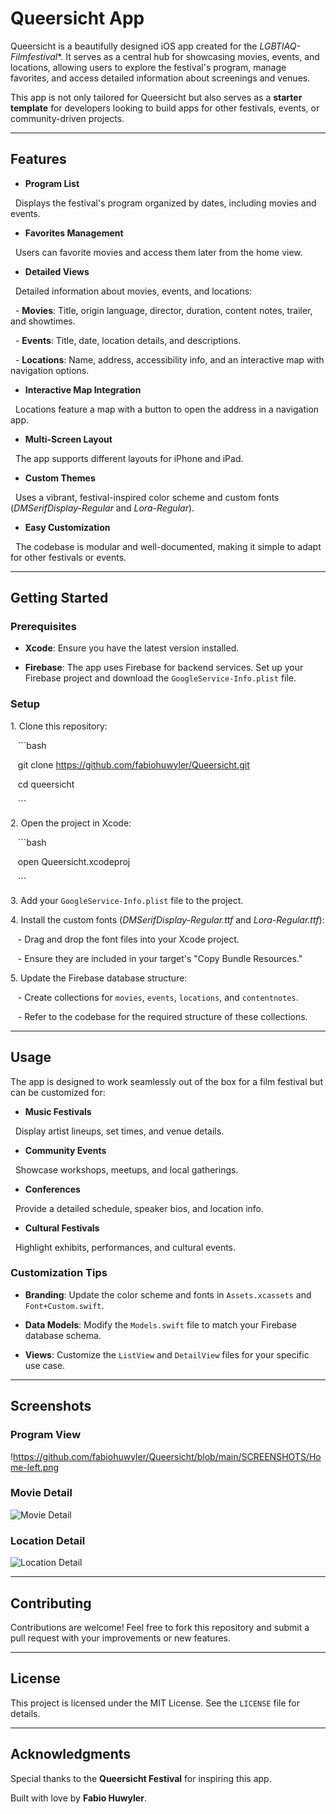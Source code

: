 # Queersicht App

Queersicht is a beautifully designed iOS app created for the **LGBTIAQ*-Filmfestival**. It serves as a central hub for showcasing movies, events, and locations, allowing users to explore the festival's program, manage favorites, and access detailed information about screenings and venues.

This app is not only tailored for Queersicht but also serves as a **starter template** for developers looking to build apps for other festivals, events, or community-driven projects.

---

## Features

- **Program List**  

  Displays the festival's program organized by dates, including movies and events.

- **Favorites Management**  

  Users can favorite movies and access them later from the home view.

- **Detailed Views**  

  Detailed information about movies, events, and locations:

  - **Movies**: Title, origin language, director, duration, content notes, trailer, and showtimes.

  - **Events**: Title, date, location details, and descriptions.

  - **Locations**: Name, address, accessibility info, and an interactive map with navigation options.

- **Interactive Map Integration**  

  Locations feature a map with a button to open the address in a navigation app.

- **Multi-Screen Layout**  

  The app supports different layouts for iPhone and iPad.

- **Custom Themes**  

  Uses a vibrant, festival-inspired color scheme and custom fonts (*DMSerifDisplay-Regular* and *Lora-Regular*).

- **Easy Customization**  

  The codebase is modular and well-documented, making it simple to adapt for other festivals or events.

---

## Getting Started

### Prerequisites

- **Xcode**: Ensure you have the latest version installed.

- **Firebase**: The app uses Firebase for backend services. Set up your Firebase project and download the `GoogleService-Info.plist` file.

### Setup

1\. Clone this repository:

   ```bash

   git clone https://github.com/fabiohuwyler/Queersicht.git

   cd queersicht

   ```

2\. Open the project in Xcode:

   ```bash

   open Queersicht.xcodeproj

   ```

3\. Add your `GoogleService-Info.plist` file to the project.

4\. Install the custom fonts (*DMSerifDisplay-Regular.ttf* and *Lora-Regular.ttf*):

   - Drag and drop the font files into your Xcode project.

   - Ensure they are included in your target's "Copy Bundle Resources."

5\. Update the Firebase database structure:

   - Create collections for `movies`, `events`, `locations`, and `contentnotes`.

   - Refer to the codebase for the required structure of these collections.

---

## Usage

The app is designed to work seamlessly out of the box for a film festival but can be customized for:

- **Music Festivals**  

  Display artist lineups, set times, and venue details.

- **Community Events**  

  Showcase workshops, meetups, and local gatherings.

- **Conferences**  

  Provide a detailed schedule, speaker bios, and location info.

- **Cultural Festivals**  

  Highlight exhibits, performances, and cultural events.

### Customization Tips

- **Branding**: Update the color scheme and fonts in `Assets.xcassets` and `Font+Custom.swift`.

- **Data Models**: Modify the `Models.swift` file to match your Firebase database schema.

- **Views**: Customize the `ListView` and `DetailView` files for your specific use case.

---

## Screenshots

### Program View

!https://github.com/fabiohuwyler/Queersicht/blob/main/SCREENSHOTS/Home-left.png 

### Movie Detail

![Movie Detail](path/to/screenshot2.png)

### Location Detail

![Location Detail](path/to/screenshot3.png)

---

## Contributing

Contributions are welcome! Feel free to fork this repository and submit a pull request with your improvements or new features.

---

## License

This project is licensed under the MIT License. See the `LICENSE` file for details.

---

## Acknowledgments

Special thanks to the **Queersicht Festival** for inspiring this app.  

Built with love by **Fabio Huwyler**.
